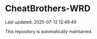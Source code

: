# CheatBrothers-WRD

Last updated: 2025-07-12 12:49:49

This repository is automatically maintained.
